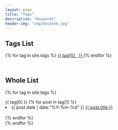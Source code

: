 ```yaml
---
layout: page
title: "Tags"
description: "Keywords"
header-img: "img/bkstone.jpg"  
---
```


## Tags List
<div id='tag_cloud' class="tags">
    {% for tag in site.tags %}
    <!-- <a href="#{{ tag[0] }}" title="{{ tag[0] }}" rel="{{ tag[1].size }}">{{ tag[0] }}</a> -->
    <a href="#{{ tag[0] }}" title="{{ tag[0] }}" rel="{{ tag[1].size }}">
        <span class="fa fa-tag listing-seperator" id="{{ tag[0] }}">
            <span class="tag-text">{{ tag[0]  &nbsp; }}</span>
        </span>
    </a>
    {% endfor %}
</div>

&nbsp;
## Whole List
<!-- 标签列表 -->
{% for tag in site.tags %}
<div class="one-tag-list">
    <span class="fa fa-tag listing-seperator" id="{{ tag[0] }}">
        <span class="tag-text">{{ tag[0] }}</span>
    </span>
    {% for post in tag[1] %}
        <li class="listing-item">
        <time datetime="{{ post.date | date:"%Y-%m-%d" }}">{{ post.date | date:"%Y-%m-%d" }}</time>
        <a href="{{ post.url }}" title="{{ post.title }}">{{ post.title }}</a>
        </li>
        <br>
    {% endfor %}
</div>
{% endfor %}


<script src="/media/js/jquery.tagcloud.js" type="text/javascript" charset="utf-8"></script> 
<script language="javascript">
$.fn.tagcloud.defaults = {
    size: {start: 1, end: 1, unit: 'em'},
      color: {start: '#f8e0e6', end: '#ff3333'}
};

$(function () {
    $('#tag_cloud a').tagcloud();
});
</script>